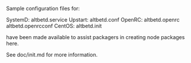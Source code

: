 Sample configuration files for:

SystemD: altbetd.service
Upstart: altbetd.conf
OpenRC:  altbetd.openrc
         altbetd.openrcconf
CentOS:  altbetd.init

have been made available to assist packagers in creating node packages here.

See doc/init.md for more information.
